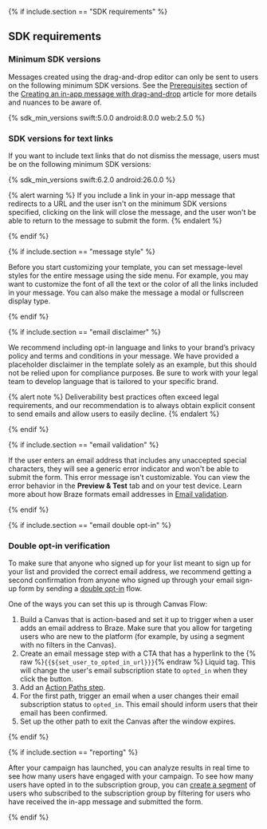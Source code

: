 {% if include.section == "SDK requirements" %}

## SDK requirements

### Minimum SDK versions

Messages created using the drag-and-drop editor can only be sent to users on the following minimum SDK versions. See the [Prerequisites]({{site.baseurl}}/user_guide/message_building_by_channel/in-app_messages/drag_and_drop/create/#prerequisites) section of the [Creating an in-app message with drag-and-drop]({{site.baseurl}}/user_guide/message_building_by_channel/in-app_messages/drag_and_drop/create/) article for more details and nuances to be aware of.

{% sdk_min_versions swift:5.0.0 android:8.0.0 web:2.5.0 %}

### SDK versions for text links

If you want to include text links that do not dismiss the message, users must be on the following minimum SDK versions:

{% sdk_min_versions swift:6.2.0 android:26.0.0 %}

{% alert warning %}
If you include a link in your in-app message that redirects to a URL and the user isn't on the minimum SDK versions specified, clicking on the link will close the message, and the user won't be able to return to the message to submit the form.
{% endalert %}

{% endif %}

{% if include.section == "message style" %}

Before you start customizing your template, you can set message-level styles for the entire message using the side menu. For example, you may want to customize the font of all the text or the color of all the links included in your message. You can also make the message a modal or fullscreen display type.

{% endif %}


{% if include.section == "email disclaimer" %}

We recommend including opt-in language and links to your brand’s privacy policy and terms and conditions in your message. We have provided a placeholder disclaimer in the template solely as an example, but this should not be relied upon for compliance purposes. Be sure to work with your legal team to develop language that is tailored to your specific brand.

{% alert note %}
Deliverability best practices often exceed legal requirements, and our recommendation is to always obtain explicit consent to send emails and allow users to easily decline.
{% endalert %}

{% endif %}

{% if include.section == "email validation" %}

If the user enters an email address that includes any unaccepted special characters, they will see a generic error indicator and won't be able to submit the form. This error message isn't customizable. You can view the error behavior in the **Preview & Test** tab and on your test device. Learn more about how Braze formats email addresses in [Email validation]({{site.baseurl}}/user_guide/message_building_by_channel/email/email_setup/email_validation/).

{% endif %}

{% if include.section == "email double opt-in" %}

### Double opt-in verification

To make sure that anyone who signed up for your list meant to sign up for your list and provided the correct email address, we recommend getting a second confirmation from anyone who signed up through your email sign-up form by sending a [double opt-in](https://www.braze.com/resources/articles/embracing-the-email-double-opt-in) flow.

One of the ways you can set this up is through Canvas Flow:

1. Build a Canvas that is action-based and set it up to trigger when a user adds an email address to Braze. Make sure that you allow for targeting users who are new to the platform (for example, by using a segment with no filters in the Canvas).
2. Create an email message step with a CTA that has a hyperlink to the {% raw %}`{{${set_user_to_opted_in_url}}}`{% endraw %} Liquid tag. This will change the user's email subscription state to `opted_in` when they click the button.
3. Add an [Action Paths step]({{site.baseurl}}/user_guide/engagement_tools/canvas/canvas_components/action_paths#action-paths).
4. For the first path, trigger an email when a user changes their email subscription status to `opted_in`. This email should inform users that their email has been confirmed.
5. Set up the other path to exit the Canvas after the window expires.

{% endif %}

{% if include.section == "reporting" %}

After your campaign has launched, you can analyze results in real time to see how many users have engaged with your campaign. To see how many users have opted in to the subscription group, you can [create a segment]({{site.baseurl}}/user_guide/engagement_tools/segments/creating_a_segment/) of users who subscribed to the subscription group by filtering for users who have received the in-app message and submitted the form.

{% endif %}